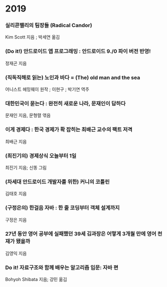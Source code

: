 # 2019

### 실리콘밸리의 팀장들 (Radical Candor)
Kim Scott 지음 ; 박세연 옮김

### (Do it!) 안드로이드 앱 프로그래밍 : 안드로이드 9./0 파이 버전 반영!
정재곤 지음

### (직독직해로 읽는) 노인과 바다 = (The) old man and the sea
어니스트 헤밍웨이 원작 ; 이현구 ; 박기연 역주

### 대한민국이 묻는다 : 완전히 새로운 나라, 문재인이 답하다
문재인 지음, 문형렬 엮음

### 이게 경제다 : 한국 경제가 확 잡히는 최배근 교수의 팩트 저격
최배근 지음

### (최진기의) 경제상식 오늘부터 1일
최진기 지음; 신똥 그림

### (차세대 안드로이드 개발자를 위한) 커니의 코틀린
김태호 지음

### (구정은의) 한걸음 자바 : 한 줄 코딩부터 객체 설계까지
구정은 지음

### 27년 동안 영어 공부에 실패했던 39세 김과장은 어떻게 3개월 만에 영어 천재가 됐을까
김영익 지음

### Do it! 자료구조와 함께 배우는 알고리즘 입문: 자바 편
Bohyoh Shibata 지음; 강민 옮김
